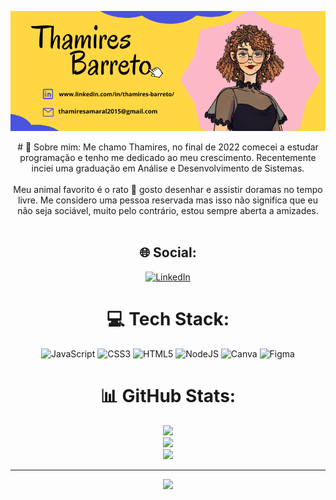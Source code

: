 ![](https://github.com/thamirsz/Thamires-Barreto/blob/b3acc20585140ad91304f101561603aaf7f0009e/Thamires.png)




<center>
# 💫 Sobre mim:
Me chamo Thamires, no final de 2022 comecei a estudar programação e tenho me dedicado ao meu crescimento. Recentemente inciei uma graduação em Análise e Desenvolvimento de Sistemas.<br><br>Meu animal favorito é o rato 🐀 gosto desenhar e assistir doramas no tempo livre. Me considero uma pessoa reservada mas isso não significa que eu não seja sociável, muito pelo contrário, estou sempre aberta a amizades.<br><br>


## 🌐 Social:
[![LinkedIn](https://img.shields.io/badge/LinkedIn-%230077B5.svg?logo=linkedin&logoColor=white)](https://linkedin.com/in/https://www.linkedin.com/in/thamires-barreto/) 

# 💻 Tech Stack:
![JavaScript](https://img.shields.io/badge/javascript-%23323330.svg?style=for-the-badge&logo=javascript&logoColor=%23F7DF1E) ![CSS3](https://img.shields.io/badge/css3-%231572B6.svg?style=for-the-badge&logo=css3&logoColor=white) ![HTML5](https://img.shields.io/badge/html5-%23E34F26.svg?style=for-the-badge&logo=html5&logoColor=white) ![NodeJS](https://img.shields.io/badge/node.js-6DA55F?style=for-the-badge&logo=node.js&logoColor=white) ![Canva](https://img.shields.io/badge/Canva-%2300C4CC.svg?style=for-the-badge&logo=Canva&logoColor=white) 	![Figma](https://img.shields.io/badge/figma-%23F24E1E.svg?style=for-the-badge&logo=figma&logoColor=white)
# 📊 GitHub Stats:
![](https://github-readme-stats.vercel.app/api?username=thamirsz&theme=dark&hide_border=false&include_all_commits=true&count_private=false)<br/>
![](https://github-readme-streak-stats.herokuapp.com/?user=thamirsz&theme=dark&hide_border=false)<br/>
![](https://github-readme-stats.vercel.app/api/top-langs/?username=thamirsz&theme=dark&hide_border=false&include_all_commits=true&count_private=false&layout=compact)



---
[![](https://visitcount.itsvg.in/api?id=thamirsz&icon=0&color=0)](https://visitcount.itsvg.in)



